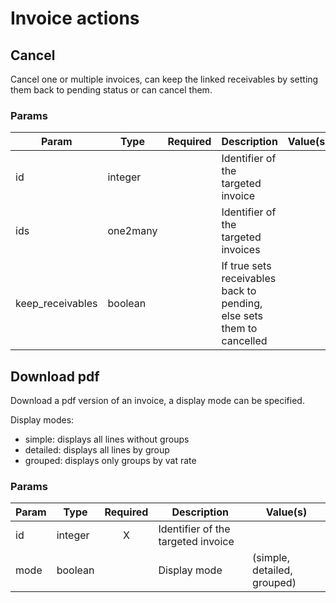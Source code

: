 # Invoice actions

## Cancel

Cancel one or multiple invoices, can keep the linked receivables by setting them back to pending status or can cancel them.

### Params

| Param            | Type     | Required | Description                                                           | Value(s) |
|------------------|----------|:--------:|-----------------------------------------------------------------------|----------|
| id               | integer  |          | Identifier of the targeted invoice                                    |          |
| ids              | one2many |          | Identifier of the targeted invoices                                   |          |
| keep_receivables | boolean  |          | If true sets receivables back to pending, else sets them to cancelled |          |

## Download pdf

Download a pdf version of an invoice, a display mode can be specified.

Display modes:
- simple: displays all lines without groups
- detailed: displays all lines by group
- grouped: displays only groups by vat rate

### Params

| Param | Type     | Required | Description                        | Value(s)                    |
|-------|----------|:--------:|------------------------------------|-----------------------------|
| id    | integer  |    X     | Identifier of the targeted invoice |                             |
| mode  | boolean  |          | Display mode                       | (simple, detailed, grouped) |
